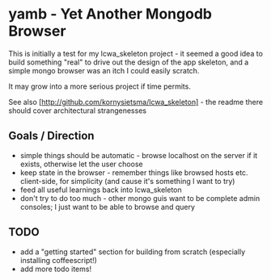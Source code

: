 # yamb - Yet Another Mongodb Browser

This is initially a test for my lcwa_skeleton project - it seemed a good idea to build something "real"
to drive out the design of the app skeleton, and a simple mongo browser was an itch I could easily scratch.

It may grow into a more serious project if time permits.

See also [http://github.com/kornysietsma/lcwa_skeleton] - the readme there should cover architectural strangenesses

## Goals / Direction
- simple things should be automatic - browse localhost on the server if it exists, otherwise let the user choose
- keep state in the browser - remember things like browsed hosts etc. client-side, for simplicity (and cause it's something I want to try)
- feed all useful learnings back into lcwa_skeleton
- don't try to do too much - other mongo guis want to be complete admin consoles; I just want to be able to browse and query

## TODO
- add a "getting started" section for building from scratch (especially installing coffeescript!)
- add more todo items!